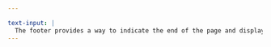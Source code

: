 ```yaml
---

text-input: |
  The footer provides a way to indicate the end of the page and display other functions found on the website.
---
```


